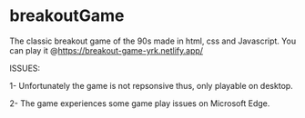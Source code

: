 # breakoutGame
The classic breakout game of the 90s made in html, css and Javascript. You can play it @https://breakout-game-yrk.netlify.app/

ISSUES:

1- Unfortunately the game is not repsonsive thus, only playable on desktop.

2- The game experiences some game play issues on Microsoft Edge.



